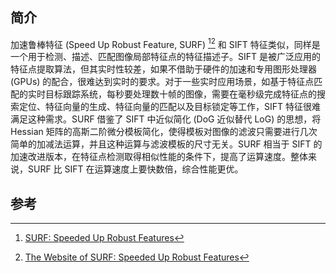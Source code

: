 ## 简介

加速鲁棒特征 (Speed Up Robust Feature, SURF) [^1][^2] 和 SIFT 特征类似，同样是一个用于检测、描述、匹配图像局部特征点的特征描述子。SIFT 是被广泛应用的特征点提取算法，但其实时性较差，如果不借助于硬件的加速和专用图形处理器 (GPUs) 的配合，很难达到实时的要求。对于一些实时应用场景，如基于特征点匹配的实时目标跟踪系统，每秒要处理数十帧的图像，需要在毫秒级完成特征点的搜索定位、特征向量的生成、特征向量的匹配以及目标锁定等工作，SIFT 特征很难满足这种需求。SURF 借鉴了 SIFT 中近似简化 (DoG 近似替代 LoG) 的思想，将 Hessian 矩阵的高斯二阶微分模板简化，使得模板对图像的滤波只需要进行几次简单的加减法运算，并且这种运算与滤波模板的尺寸无关。SURF 相当于 SIFT 的加速改进版本，在特征点检测取得相似性能的条件下，提高了运算速度。整体来说，SURF 比 SIFT 在运算速度上要快数倍，综合性能更优。



## 参考

[^1]: [SURF: Speeded Up Robust Features](http://www.vision.ee.ethz.ch/~surf/eccv06.pdf) 
[^2]: [The Website of SURF: Speeded Up Robust Features](http://www.vision.ee.ethz.ch/~surf/index.html) 